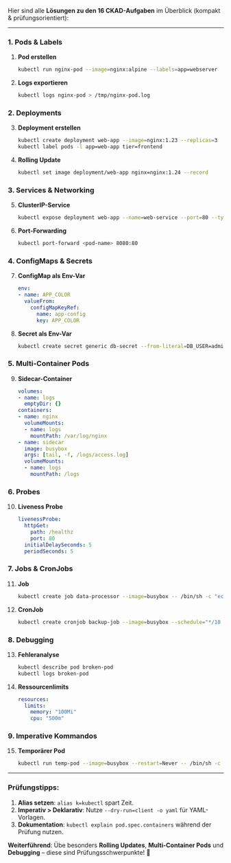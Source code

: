 Hier sind alle **Lösungen zu den 16 CKAD-Aufgaben** im Überblick (kompakt & prüfungsorientiert):

---

### **1. Pods & Labels**
1. **Pod erstellen**  
   ```sh
   kubectl run nginx-pod --image=nginx:alpine --labels=app=webserver
   ```
2. **Logs exportieren**  
   ```sh
   kubectl logs nginx-pod > /tmp/nginx-pod.log
   ```

### **2. Deployments**
3. **Deployment erstellen**  
   ```sh
   kubectl create deployment web-app --image=nginx:1.23 --replicas=3
   kubectl label pods -l app=web-app tier=frontend
   ```
4. **Rolling Update**  
   ```sh
   kubectl set image deployment/web-app nginx=nginx:1.24 --record
   ```

### **3. Services & Networking**
5. **ClusterIP-Service**  
   ```sh
   kubectl expose deployment web-app --name=web-service --port=80 --type=ClusterIP
   ```
6. **Port-Forwarding**  
   ```sh
   kubectl port-forward <pod-name> 8080:80
   ```

### **4. ConfigMaps & Secrets**
7. **ConfigMap als Env-Var**  
   ```yaml
   env:
   - name: APP_COLOR
     valueFrom:
       configMapKeyRef:
         name: app-config
         key: APP_COLOR
   ```
8. **Secret als Env-Var**  
   ```sh
   kubectl create secret generic db-secret --from-literal=DB_USER=admin --from-literal=DB_PASS=secret
   ```

### **5. Multi-Container Pods**
9. **Sidecar-Container**  
   ```yaml
   volumes:
   - name: logs
     emptyDir: {}
   containers:
   - name: nginx
     volumeMounts:
     - name: logs
       mountPath: /var/log/nginx
   - name: sidecar
     image: busybox
     args: [tail, -f, /logs/access.log]
     volumeMounts:
     - name: logs
       mountPath: /logs
   ```

### **6. Probes**
10. **Liveness Probe**  
    ```yaml
    livenessProbe:
      httpGet:
        path: /healthz
        port: 80
      initialDelaySeconds: 5
      periodSeconds: 5
    ```

### **7. Jobs & CronJobs**
11. **Job**  
    ```sh
    kubectl create job data-processor --image=busybox -- /bin/sh -c "echo Processing data..."
    ```
12. **CronJob**  
    ```sh
    kubectl create cronjob backup-job --image=busybox --schedule="*/10 * * * *" -- /bin/sh -c "echo Backup done!"
    ```

### **8. Debugging**
13. **Fehleranalyse**  
    ```sh
    kubectl describe pod broken-pod
    kubectl logs broken-pod
    ```
14. **Ressourcenlimits**  
    ```yaml
    resources:
      limits:
        memory: "100Mi"
        cpu: "500m"
    ```

### **9. Imperative Kommandos**
15. **Temporärer Pod**  
    ```sh
    kubectl run temp-pod --image=busybox --restart=Never -- /bin/sh -c "sleep 3600"
    ```

---

### **Prüfungstipps:**
1. **Alias setzen**: `alias k=kubectl` spart Zeit.
2. **Imperativ > Deklarativ**: Nutze `--dry-run=client -o yaml` für YAML-Vorlagen.
3. **Dokumentation**: `kubectl explain pod.spec.containers` während der Prüfung nutzen.

**Weiterführend**: Übe besonders **Rolling Updates**, **Multi-Container Pods** und **Debugging** – diese sind Prüfungsschwerpunkte! 🚀